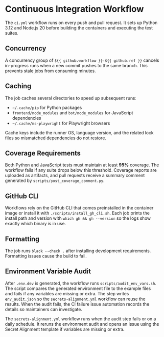# Continuous Integration Workflow

The `ci.yml` workflow runs on every push and pull request. It sets up Python 3.12 and Node.js 20 before building the containers and executing the test suites.

## Concurrency

A concurrency group of `${{ github.workflow }}-${{ github.ref }}` cancels in-progress runs when a new commit pushes to the same branch. This prevents stale jobs from consuming minutes.

## Caching

The job caches several directories to speed up subsequent runs:

- `~/.cache/pip` for Python packages
- `frontend/node_modules` and `bot/node_modules` for JavaScript dependencies
- `~/.cache/ms-playwright` for Playwright browsers

Cache keys include the runner OS, language version, and the related lock files so mismatched dependencies do not restore.

## Coverage Requirements

Both Python and JavaScript tests must maintain at least **95%** coverage. The workflow fails if any suite drops below this threshold. Coverage reports are uploaded as artifacts, and pull requests receive a summary comment generated by `scripts/post_coverage_comment.py`.

## GitHub CLI

Workflows rely on the GitHub CLI that comes preinstalled in the container image or install it with `./scripts/install_gh_cli.sh`. Each job prints the install path and version with `which gh && gh --version` so the logs show exactly which binary is in use.

## Formatting

The job runs `black --check .` after installing development requirements. Formatting issues cause the build to fail.

## Environment Variable Audit

After `.env.dev` is generated, the workflow runs `scripts/audit_env_vars.sh`.
The script compares the generated environment file to the example files and
fails if any variables are missing or extra. The step writes `env_audit.json`
so the `secrets-alignment.yml` workflow can reuse the results. When the audit
fails, the CI failure issue automation records the details so maintainers can
investigate.

The `secrets-alignment.yml` workflow runs when the audit step fails or on a daily schedule. It reruns the environment audit and opens an issue using the Secret Alignment template if variables are missing or extra.
